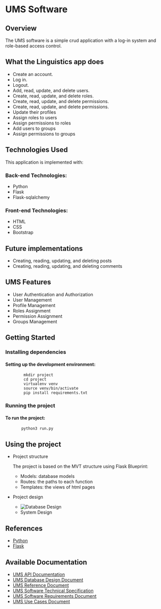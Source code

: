 # UMS Software

 ## Overview
The UMS software is a simple crud application with a log-in system and role-based access control.

## What the Linguistics app does

- Create an account.
- Log in.
- Logout.
- Add, read, update, and delete users.
- Create, read, update, and delete roles.
- Create, read, update, and delete permissions.
- Create, read, update, and delete permissions.
- Update their profiles
- Assign roles to users
- Assign permissions to roles
- Add users to groups
- Assign permissions to groups



## Technologies Used

This application is implemented with:

### Back-end Technologies:

- Python
- Flask
- Flask-sqlalchemy

### Front-end Technologies:

- HTML
- CSS
- Bootstrap

<!-- 
## Challenges
- Challenge:
- Challenge: 
-->

## Future implementations 

   - Creating, reading, updating, and deleting posts
   - Creating, reading, updating, and deleting comments
   
## UMS Features

   - User Authentication and Authorization
   - User Management
   - Profile Management
   - Roles Assignment
   - Permission Assignment
   - Groups Management
  
     
## Getting Started

### Installing dependencies

#### Setting up the development environment:

            mkdir project
            cd project
            virtualenv venv
            source venv/bin/activate
            pip install requirements.txt
       
  ### Running the project
  #### To run the project:
           python3 run.py

## Using the project
   - Project structure
     
     The project is based on the MVT structure using Flask Blueprint:
     
     - Models: database models
     - Routes: the paths to each function
     - Templates: the views of html pages
       
   - Project design
     
     - ![Database Design](https://blogger.googleusercontent.com/img/b/R29vZ2xl/AVvXsEh0G_aqNe4EtesRmvaPus-8-BTs5B7EH9XuYpzLv40LE8U0qhsIISKFX67G2n_RyrK5Uu48R334rXFWEZHG9d5D3wYd4dLckDq_ORBBkzwRxTdCcgaldV7OJz2RfIhHdraXXW5Il1tkZqLvi64uG8xyMY9uy8a2y8gJlNelTP3iFVUZRYRjqu7UXgSfi84/s952/UMS_database_design.png)
     - System Design

## References
   - [Python]()
   - [Flask]()
     

## Available Documentation
   - [UMS API Documentation](https://miansh.blogspot.com/2025/02/ums-api-documentation.html?q=UMs)
   - [UMS Database Design Document]()
   - [UMS Reference Document](https://miansh.blogspot.com/2025/02/ums-reference-document.html?q=ums)
   - [UMS Software Technical Specification](https://miansh.blogspot.com/2025/02/ums-software-technical-specification.html?q=ums)
   - [UMS Software Requirements Document](https://miansh.blogspot.com/2025/02/ums-software-requirements-document.html?q=ums)
   - [UMS Use Cases Document](https://miansh.blogspot.com/2025/02/ums-use-cases-document.html?q=ums)








